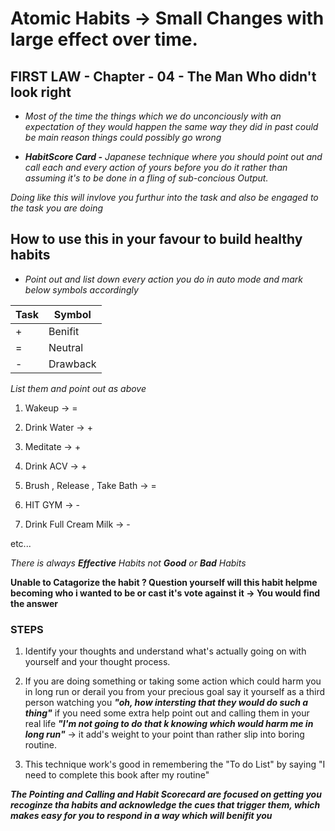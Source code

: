 # Atomic Habits -> Small Changes with large effect over time.




## FIRST LAW - Chapter - 04 - The Man Who didn't look right

* *Most of the time the things which we do unconciously with an expectation of they would happen the same way they did in past could be main reason things could possibly go wrong*

* ***HabitScore Card -** Japanese technique where you should point out and call each and every action of yours before you do it rather than assuming it's to be done in a fling of sub-concious Output.*

  
*Doing like this will invlove you furthur into the task and also be engaged to the task you are doing*

## How to use this in your favour to build healthy habits 

* *Point out and list down every action you do in auto mode and mark below symbols accordingly*
  
|Task|Symbol|
|----|------|
|+|Benifit|
|=|Neutral|
|-|Drawback|
  
*List them and point out as above*

1. Wakeup -> =
  
2. Drink Water -> +

3. Meditate -> +

4. Drink ACV -> +

5. Brush , Release , Take Bath -> =

6. HIT GYM -> -

7. Drink Full Cream Milk -> -

etc...
  
*There is always **Effective** Habits not **Good** or **Bad** Habits*
  
**Unable to Catagorize the habit ? Question yourself will this habit helpme becoming who i wanted to be or cast it's vote against it -> You would find the answer**

### STEPS 

1. Identify your thoughts and understand what's actually going on with yourself and your thought process.
  
2. If you are doing something or taking some action which could harm you in long run or derail you from your precious goal say it yourself as a third person watching you ***"oh, how intersting that they would do such a thing"*** if you need some extra help point out and calling them in your real life ***"I'm not going to do that k knowing which would harm me in long run"*** -> it add's weight to your point than rather slip into boring routine.

3. This technique work's good in remembering the "To do List" by saying "I need to complete this book after my routine"

***The Pointing and Calling and Habit Scorecard are focused on getting you recoginze tha habits and acknowledge the cues that trigger them, which makes easy for you to respond in a way which will benifit you***

